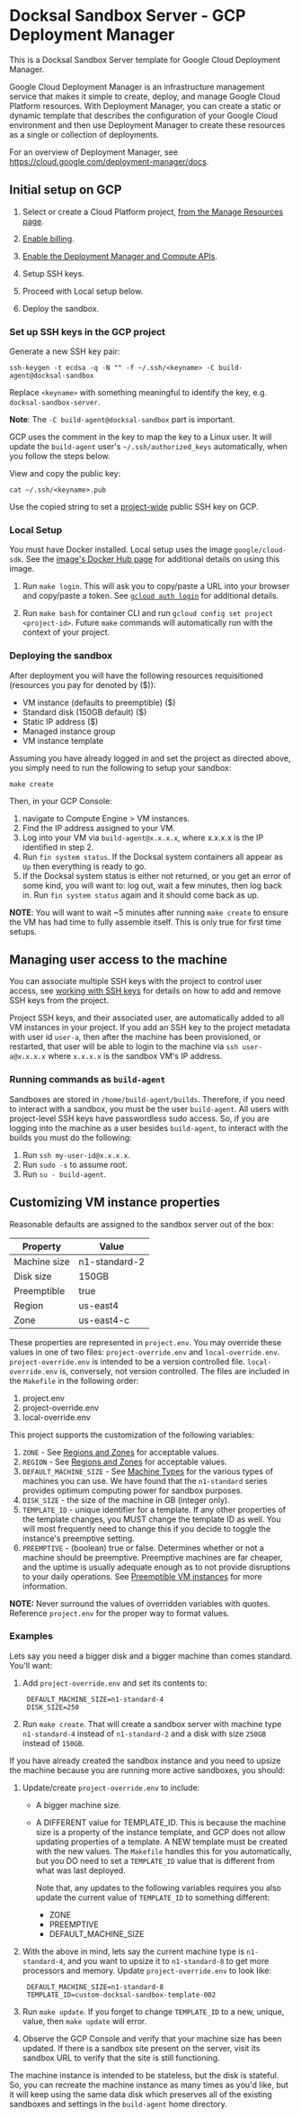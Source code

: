 # Docksal Sandbox Server - GCP Deployment Manager

This is a Docksal Sandbox Server template for Google Cloud Deployment Manager.

Google Cloud Deployment Manager is an infrastructure management service that makes it simple to create, deploy,
and manage Google Cloud Platform resources. With Deployment Manager, you can create a static or dynamic template
that describes the configuration of your Google Cloud environment and then use Deployment Manager to create these
resources as a single or collection of deployments.

For an overview of Deployment Manager, see https://cloud.google.com/deployment-manager/docs.

## Initial setup on GCP

1. Select or create a Cloud Platform project, [from the Manage Resources page](https://console.cloud.google.com/cloud-resource-manager).

1. [Enable billing](https://support.google.com/cloud/answer/6293499#enable-billing).

1. [Enable the Deployment Manager and Compute APIs](https://console.cloud.google.com/flows/enableapi?apiid=deploymentmanager,compute_component).

1. Setup SSH keys.

1. Proceed with Local setup below.

1. Deploy the sandbox.

### Set up SSH keys in the GCP project

Generate a new SSH key pair:

    ssh-keygen -t ecdsa -q -N "" -f ~/.ssh/<keyname> -C build-agent@docksal-sandbox

Replace `<keyname>` with something meaningful to identify the key, e.g. `docksal-sandbox-server`.

**Note**: The `-C build-agent@docksal-sandbox` part is important.

GCP uses the comment in the key to map the key to a Linux user. It will update the `build-agent` user's
`~/.ssh/authorized_keys` automatically, when you follow the steps below.

View and copy the public key:

    cat ~/.ssh/<keyname>.pub

Use the copied string to set a [project-wide](https://cloud.google.com/compute/docs/instances/adding-removing-ssh-keys#project-wide) public SSH key on GCP.

### Local Setup

You must have Docker installed. Local setup uses the image `google/cloud-sdk`. See the [image's Docker Hub page](https://hub.docker.com/r/google/cloud-sdk) for additional details on using this image.

1. Run `make login`. This will ask you to copy/paste a URL into your browser and copy/paste a token. See [`gcloud auth login`](https://cloud.google.com/sdk/gcloud/reference/auth/login) for additional details.

1. Run `make bash` for container CLI and run `gcloud config set project <project-id>`. Future `make`  commands will automatically run with the context of your project.

### Deploying the sandbox

After deployment you will have the following resources requisitioned (resources you pay for denoted by ($)):

- VM instance (defaults to preemptible) ($)
- Standard disk (150GB default) ($)
- Static IP address ($)
- Managed instance group
- VM instance template

Assuming you have already logged in and set the project as directed above, you simply need to run the following to setup your sandbox:

    make create

Then, in your GCP Console:

1. navigate to Compute Engine > VM instances.
1. Find the IP address assigned to your VM.
1. Log into your VM via `build-agent@x.x.x.x`, where x.x.x.x is the IP identified in step 2.
1. Run `fin system status`. If the Docksal system containers all appear as `Up` then everything is ready to go.
1. If the Docksal system status is either not returned, or you get an error of some kind, you will want to: log out, wait a few minutes, then log back in. Run `fin system status` again and it should come back as up.

**NOTE**: You will want to wait ~5 minutes after running `make create` to ensure the VM has had time to fully assemble itself. This is only true for first time setups.

## Managing user access to the machine

You can associate multiple SSH keys with the project to control user access, see [working with SSH keys](https://cloud.google.com/compute/docs/instances/adding-removing-ssh-keys) for details on how to add and remove SSH keys from the project.

Project SSH keys, and their associated user, are automatically added to all VM instances in your project. If you add an SSH key to the project metadata with user id `user-a`, then after the machine has been provisioned, or restarted, that user will be able to login to the machine via `ssh user-a@x.x.x.x` where `x.x.x.x` is the sandbox VM's IP address.

### Running commands as `build-agent`

Sandboxes are stored in `/home/build-agent/builds`. Therefore, if you need to interact with a sandbox, you must be the user `build-agent`. All users with project-level SSH keys have passwordless sudo access. So, if you are logging into the machine as a user besides `build-agent`, to interact with the builds you must do the following:

1. Run `ssh my-user-id@x.x.x.x`.
1. Run `sudo -s` to assume root.
1. Run `su - build-agent`.

## Customizing VM instance properties

Reasonable defaults are assigned to the sandbox server out of the box:

| Property     | Value         |
|--------------|---------------|
| Machine size | n1-standard-2 |
| Disk size    | 150GB         |
| Preemptible  | true          |
| Region       | us-east4      |
| Zone         | us-east4-c    |

These properties are represented in `project.env`. You may override these values in one of two files: `project-override.env` and `local-override.env`. `project-override.env` is intended to be a version controlled file. `local-override.env` is, conversely, not version controlled. The files are included in the `Makefile` in the following order:

1. project.env
1. project-override.env
1. local-override.env

This project supports the customization of the following variables:

1. `ZONE` - See [Regions and Zones](https://cloud.google.com/compute/docs/regions-zones) for acceptable values.
1. `REGION` - See [Regions and Zones](https://cloud.google.com/compute/docs/regions-zones) for acceptable values.
1. `DEFAULT_MACHINE_SIZE` - See [Machine Types](https://cloud.google.com/compute/docs/machine-types) for the various types of machines you can use. We have found that the `n1-standard` series provides optimum computing power for sandbox purposes.
1. `DISK_SIZE` - the size of the machine in GB (integer only).
1. `TEMPLATE_ID` - unique identifier for a template. If any other properties of the template changes, you MUST change the template ID as well. You will most frequently need to change this if you decide to toggle the instance's preemptive setting.
1. `PREEMPTIVE` - (boolean) true or false. Determines whether or not a machine should be preemptive. Preemptive machines are far cheaper, and the uptime is usually adequate enough as to not provide disruptions to your daily operations. See [Preemptible VM instances](https://cloud.google.com/compute/docs/instances/preemptible) for more information.

**NOTE:** Never surround the values of overridden variables with quotes. Reference `project.env` for the proper way to format values.

### Examples

Lets say you need a bigger disk and a bigger machine than comes standard. You'll want:

1. Add `project-override.env` and set its contents to:

        DEFAULT_MACHINE_SIZE=n1-standard-4
        DISK_SIZE=250

1. Run `make create`. That will create a sandbox server with machine type `n1-standard-4` instead of `n1-standard-2` and a disk with size `250GB` instead of `150GB`.

If you have already created the sandbox instance and you need to upsize the machine because you are running more active sandboxes, you should:

1. Update/create `project-override.env` to include:

    - A bigger machine size.
    - A DIFFERENT value for TEMPLATE_ID. This is because the machine size is a property of the instance template, and GCP does not allow updating properties of a template. A NEW template must be created with the new values. The `Makefile` handles this for you automatically, but you DO need to set a `TEMPLATE_ID` value that is different from what was last deployed.

        Note that, any updates to the following variables requires you also update the current value of `TEMPLATE_ID` to something different:

        - ZONE
        - PREEMPTIVE
        - DEFAULT_MACHINE_SIZE

1. With the above in mind, lets say the current machine type is `n1-standard-4`, and you want to upsize it to `n1-standard-8` to get more processors and memory. Update `project-override.env` to look like:

        DEFAULT_MACHINE_SIZE=n1-standard-8
        TEMPLATE_ID=custom-docksal-sandbox-template-002

1. Run `make update`. If you forget to change `TEMPLATE_ID` to a new, unique, value, then `make update` will error.

1. Observe the GCP Console and verify that your machine size has been updated. If there is a sandbox site present on the server, visit its sandbox URL to verify that the site is still functioning.

The machine instance is intended to be stateless, but the disk is stateful. So, you can recreate the machine instance as many times as you'd like, but it will keep using the same data disk which preserves all of the existing sandboxes and settings in the `build-agent` home directory.

